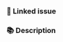 ### 🔗 Linked issue

<!-- Please ensure there is an open issue and mention its number. For example, "resolves #123" -->

### 📚 Description

<!-- Describe your changes in detail. Why is this change required? What problem does it solve? -->

<!-- If you used AI tools to help with this contribution, please ensure the PR description and code reflect your own understanding.
     Write in your own voice rather than copying AI-generated text. -->

<!----------------------------------------------------------------------
Before creating the pull request, please make sure you do the following:

- Check that there isn't already a PR that solves the problem the same way. If you find a duplicate, please help us reviewing it.
- Read the contribution docs at https://nuxt.com/docs/4.x/community/contribution
- Ensure that PR title follows conventional commits (https://www.conventionalcommits.org)
- Update the corresponding documentation if needed.
- Include relevant tests that fail without this PR but pass with it.

Thank you for contributing to Nuxt!
----------------------------------------------------------------------->
